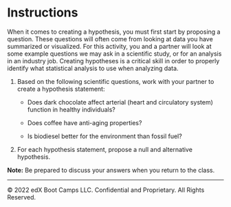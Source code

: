 # Instructions

When it comes to creating a hypothesis, you must first start by proposing a question. These questions will often come from looking at data you have summarized or visualized. For this activity, you and a partner will look at some example questions we may ask in a scientific study, or for an analysis in an industry job. Creating hypotheses is a critical skill in order to properly identify what statistical analysis to use when analyzing data.

1. Based on the following scientific questions, work with your partner to create a hypothesis statement:

   * Does dark chocolate affect arterial (heart and circulatory system) function in healthy individuals?

   * Does coffee have anti-aging properties?

   * Is biodiesel better for the environment than fossil fuel?

2. For each hypothesis statement, propose a null and alternative hypothesis.

**Note:** Be prepared to discuss your answers when you return to the class. 


---

© 2022 edX Boot Camps LLC. Confidential and Proprietary. All Rights Reserved.